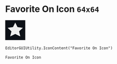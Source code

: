 # Favorite On Icon `64x64`
<img src="/img/Favorite%20On%20Icon.png" width=64 height=64>

``` CSharp
EditorGUIUtility.IconContent("Favorite On Icon")
```
```
Favorite On Icon
```
